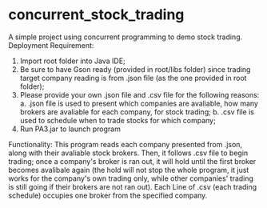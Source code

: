# concurrent_stock_trading
A simple project using concurrent programming to demo stock trading.
Deployment Requirement:
1. Import root folder into Java IDE;
2. Be sure to have Gson ready (provided in root/libs folder) since trading target company reading is from .json file (as the one provided in root folder);
3. Please provide your own .json file and .csv file for the following reasons:
    a. .json file is used to present which companies are avaliable, how many brokers are avaliable for each company, for stock trading;
    b. .csv file is used to schedule when to trade stocks for which company;
4. Run PA3.jar to launch program

Functionality:
    This program reads each company presented from .json, along with their avaliable stock brokers. Then, it follows .csv file to begin trading; once a company's broker is ran out, it will hold until the first broker becomes avalibale again (the hold will not stop the whole program, it just works for the company's own trading only, while other companies' trading is still going if their brokers are not ran out). Each Line of .csv (each trading schedule) occupies one broker from the specified company.
